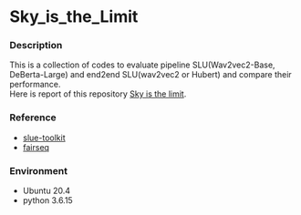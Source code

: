# Sky_is_the_Limit
### Description
This is a collection of codes to evaluate pipeline SLU(Wav2vec2-Base, DeBerta-Large) and end2end SLU(wav2vec2 or Hubert) and compare their performance.  
Here is report of this repository [Sky is the limit](https://drive.google.com/file/d/1jF_nLjEeWF0gGvON99YBAY_uuKbODfP0/view?usp=sharing).

### Reference
- [slue-toolkit](https://github.com/asappresearch/slue-toolkit)
- [fairseq](https://github.com/pytorch/fairseq)

### Environment
- Ubuntu 20.4
- python 3.6.15
